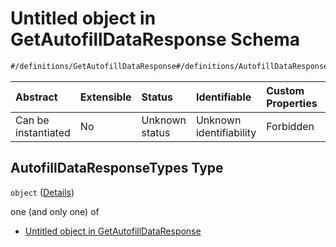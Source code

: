 # Untitled object in GetAutofillDataResponse Schema

```txt
#/definitions/GetAutofillDataResponse#/definitions/AutofillDataResponseTypes
```



| Abstract            | Extensible | Status         | Identifiable            | Custom Properties | Additional Properties | Access Restrictions | Defined In                                                                                                      |
| :------------------ | :--------- | :------------- | :---------------------- | :---------------- | :-------------------- | :------------------ | :-------------------------------------------------------------------------------------------------------------- |
| Can be instantiated | No         | Unknown status | Unknown identifiability | Forbidden         | Allowed               | none                | [response.getAutofillData.schema.json\*](../../out/response.getAutofillData.schema.json "open original schema") |

## AutofillDataResponseTypes Type

`object` ([Details](response-definitions-autofilldataresponsetypes.md))

one (and only one) of

*   [Untitled object in GetAutofillDataResponse](response-definitions-credentials.md "check type definition")
